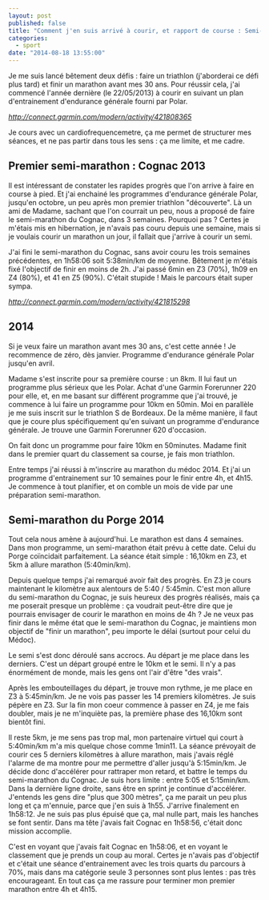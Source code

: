```yaml
---
layout: post
published: false
title: "Comment j'en suis arrivé à courir, et rapport de course : Semi-marathon du Porge 2014"
categories: 
  - sport
date: "2014-08-18 13:55:00"
---
```


Je me suis lancé bêtement deux défis : faire un triathlon (j'aborderai ce défi plus tard) et finir un marathon avant mes 30 ans. Pour réussir cela, j'ai commencé l'année dernière (le 22/05/2013) à courir en suivant un plan d'entrainement d'endurance générale fourni par Polar.

_http://connect.garmin.com/modern/activity/421808365_

Je cours avec un cardiofrequencemetre, ça me permet de structurer mes séances, et ne pas partir dans tous les sens : ça me limite, et me cadre.

## Premier semi-marathon : Cognac 2013
Il est intéressant de constater les rapides progrès que l'on arrive à faire en course à pied. Et j'ai enchainé les programmes d'endurance générale Polar, jusqu'en octobre, un peu après mon premier triathlon "découverte". Là un ami de Madame, sachant que l'on courrait un peu, nous a proposé de faire le semi-marathon du Cognac, dans 3 semaines. Pourquoi pas ? Certes je m'étais mis en hibernation, je n'avais pas couru depuis une semaine, mais si je voulais courir un marathon un jour, il fallait que j'arrive à courir un semi.

J'ai fini le semi-marathon du Cognac, sans avoir couru les trois semaines précédentes, en 1h58:06 soit 5:38min/km de moyenne. Bêtement je m'étais fixé l'objectif de finir en moins de 2h. J'ai passé 6min en Z3 (70%), 1h09 en Z4 (80%), et 41 en Z5 (90%). C'était stupide ! Mais le parcours était super sympa.

_http://connect.garmin.com/modern/activity/421815298_

## 2014

Si je veux faire un marathon avant mes 30 ans, c'est cette année ! Je recommence de zéro, dès janvier. Programme d'endurance générale Polar jusqu'en avril.

Madame s'est inscrite pour sa première course : un 8km. Il lui faut un programme plus sérieux que les Polar. Achat d'une Garmin Forerunner 220 pour elle, et, en me basant sur différent programme que j'ai trouvé, je commence à lui faire un programme pour 10km en 50min. Moi en parallèle je me suis inscrit sur le triathlon S de Bordeaux. De la même manière, il faut que je coure plus spécifiquement qu'en suivant un programme d'endurance générale. Je trouve une Garmin Forerunner 620 d'occasion.

On fait donc un programme pour faire 10km en 50minutes. Madame finit dans le premier quart du classement sa course, je fais mon triathlon.

Entre temps j'ai réussi à m'inscrire au marathon du médoc 2014. Et j'ai un programme d'entrainement sur 10 semaines pour le finir entre 4h, et 4h15. Je commence à tout planifier, et on comble un mois de vide par une préparation semi-marathon.

## Semi-marathon du Porge 2014
Tout cela nous amène à aujourd'hui. Le marathon est dans 4 semaines. Dans mon programme, un semi-marathon était prévu à cette date. Celui du Porge coïncidait parfaitement. La séance était simple : 16,10km en Z3, et 5km à allure marathon (5:40min/km).

Depuis quelque temps j'ai remarqué avoir fait des progrès. En Z3 je cours maintenant le kilomètre aux alentours de 5:40 / 5:45min. C'est mon allure du semi-marathon du Cognac, je suis heureux des progrès réalisés, mais ça me poserait presque un problème : ça voudrait peut-être dire que je pourrais envisager de courir le marathon en moins de 4h ? Je ne veux pas finir dans le même état que le semi-marathon du Cognac, je maintiens mon objectif de "finir un marathon", peu importe le délai (surtout pour celui du Médoc).

Le semi s'est donc déroulé sans accrocs. Au départ je me place dans les derniers. C'est un départ groupé entre le 10km et le semi. Il n'y a pas énormément de monde, mais les gens ont l'air d'être "des vrais".

Après les embouteillages du départ, je trouve mon rythme, je me place en Z3 à 5:45min/km. Je ne vois pas passer les 14 premiers kilomètres. Je suis pépère en Z3. Sur la fin mon coeur commence à passer en Z4, je me fais doubler, mais je ne m'inquiète pas, la première phase des 16,10km sont bientôt fini.

Il reste 5km, je me sens pas trop mal, mon partenaire virtuel qui court à 5:40min/km m'a mis quelque chose comme 1min11. La séance prévoyait de courir ces 5 derniers kilomètres à allure marathon, mais j'avais réglé l'alarme de ma montre pour me permettre d'aller jusqu'à 5:15min/km. Je décide donc d'accélérer pour rattraper mon retard, et battre le temps du semi-marathon du Cognac. Je suis hors limite : entre 5:05 et 5:15min/km. Dans la dernière ligne droite, sans être en sprint je continue d'accélérer. J'entends les gens dire "plus que 300 mètres", ça me parait un peu plus long et ça m'ennuie, parce que j'en suis à 1h55. J'arrive finalement en 1h58:12. Je ne suis pas plus épuisé que ça, mal nulle part, mais les hanches se font sentir. Dans ma tête j'avais fait Cognac en 1h58:56, c'était donc mission accomplie.

C'est en voyant que j'avais fait Cognac en 1h58:06, et en voyant le classement que je prends un coup au moral. Certes je n'avais pas d'objectif et c'était une séance d'entrainement avec les trois quarts du parcours à 70%, mais dans ma catégorie seule 3 personnes sont plus lentes : pas très encourageant. En tout cas ça me rassure pour terminer mon premier marathon entre 4h et 4h15.
